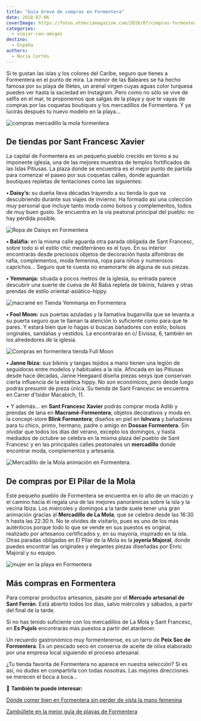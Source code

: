 ```yaml
---
title: "Guía breve de compras en Formentera"
date: 2018-07-06
coverImage: https://fotos.etheriamagazine.com/2018/07/compras-formentera-mercadillo-mola-4-e1669654042454.jpeg
categories: 
  - viajar-con-amigas
destino: 
  - España
authors: 
  - Nuria Cortés
---
```


Si te gustan las islas y los colores del Caribe, seguro que tienes a Formentera en el 
punto de mira. La menor de las Baleares se ha hecho famosa por su playa de Illetes, un 
arenal virgen cuyas aguas color turquesa puedes ver hasta la saciedad en Instagram. Pero 
como no sólo se vive de selfis en el mar, te proponemos que salgas de la playa y que te 
vayas de compras por las coquetas boutiques y los mercadillos de Formentera. Y ya 
lucirás después tu nuevo modelo en la playa… 

![compras mercadillo la mola formentera](https://fotos.etheriamagazine.com/2018/07/compras-formentera-mercadillo-mola-4.jpeg "Mercadillo de La Mola © Alfredo Montero/ Illesbalears.travel")

## De tiendas por Sant Francesc Xavier

La capital de Formentera es un pequeño pueblo crecido en torno a su imponente iglesia, 
una de las mejores muestras de templos fortificados de las Islas Pitiusas. La plaza 
donde se encuentra es el mejor punto de partida para comenzar el paseo por sus coquetas 
calles, donde aguardan boutiques repletas de tentaciones como las siguientes: 

**• Daisy’s:** su dueña lleva décadas trayendo a su tienda lo que va descubriendo 
durante sus viajes de invierno. Ha formado así una colección muy personal que incluye 
tanto moda como bolsos y complementos, todos de muy buen gusto. Se encuentra en la vía 
peatonal principal del pueblo: no hay pérdida posible. 

![Ropa de Daisys en Formentera](https://fotos.etheriamagazine.com/2018/07/compras-formentera-daisys.jpeg "Daisys's, prendas muy seleccionadas en Formentera. © Nuria Cortés")

**• Baláfia:** en la misma calle aguarda otra parada obligada de Sant Francesc, sobre 
todo si el estilo chic mediterráneo es el tuyo. En su interior encontrarás desde 
preciosos objetos de decoración hasta alfombras de rafia, complementos, moda femenina, 
ropa para niños y numerosos caprichos… Seguro que te cuesta no enamorarte de alguna de 
sus piezas. 

**• Yemmanja:** situada a pocos metros de la iglesia, su entrada parece descubrir una 
suerte de cueva de Alí Babá repleta de bikinis, fulares y otras prendas de estilo 
oriental-asiático-hippy. 

![macramé en Tienda Yemmanja en Formentera](https://fotos.etheriamagazine.com/2018/07/compras-formentera-Iemanja.jpeg "Yemmanja, una tienda repleta de tesoros. © Nuria Cortés")

**• Fool Moon:** sus puertas azuladas y la llamativa buganvilla que se levanta a su 
puerta seguro que te llaman la atención lo suficiente como para que te pares. Y estará 
bien que lo hagas si buscas bañadores con estilo, bolsos originales, sandalias y 
vestidos. La encontrarás en c/ Eivissa, 6, también en los alrededores de la iglesia. 

![Compras en formentera tienda Full Moon](https://fotos.etheriamagazine.com/2018/07/compras-Formentera-Ful-Moon.jpeg "© Full Moon, perfecta para comprar bañadores, bolsos, sandalias y vestidos.")

**• Janne Ibiza:** sus bikinis y tangas tejidos a mano tienen una legión de seguidoras 
entre modelos y habituales a la isla. Afincada en las Pitiusas desde hace décadas, Janne 
Heegaard diseña piezas sexys que conservan cierta influencia de la estética hippy. No 
son económicos, pero desde luego podrás presumir de pieza única. Su tienda de Sant 
Francesc se encuentra en Carrer d'Isidor Macabich, 11. 

• Y además… en **Sant Francesc Xavier** podrás comprar moda Adlib y prendas de lana en 
**Macramé-Formentera**; objetos decorativos y moda en la concept-store **Blink 
Formentera**; diseños en piel en **Ishvara** y bañadores para tu chico, primo, hermano, 
padre o amigo en **Dossae Formentera**. Sin olvidar que todos los días del verano, 
excepto los domingos, y hasta mediados de octubre se celebra en la misma plaza del 
pueblo de Sant Francesc y en las principales calles peatonales un **mercadillo** donde 
encontrar moda, complementos y artesanía. 

![Mercadillo de la Mola animación en Formentera.](https://fotos.etheriamagazine.com/2018/07/compras-formentera-mercadillo-la-mola-3.jpeg "Mercadillo de La Mola: miércoles y domingos. © Mateu Mennassar/ Illesbalears.travel")

## De compras por El Pilar de la Mola

Este pequeño pueblo de Formentera se encuentra en lo alto de un macizo y el camino hacia 
él regala una de las mejores panorámicas sobre la isla y la vecina Ibiza. Los miércoles 
y domingos a la tarde suele tener una gran animación gracias al **Mercadillo de La 
Mola**, que se celebra desde las 16:30 h hasta las 22:30 h. No te olvides de visitarlo, 
pues es uno de los más auténticos porque todo lo que se vende en sus puestos es 
original, realizado por artesanos certificados y, en su mayoría, inspirado en la isla. 
Otras paradas obligadas en El Pilar de la Mola es la **joyería Majoral**, donde puedes 
encontrar las originales y elegantes piezas diseñadas por Enric Majoral y su equipo. 

![mujer en la playa en Formentera](https://fotos.etheriamagazine.com/2018/07/formentera-pixabay.jpg "Playa y compras, una buena combinación en Formentera. ©Pixabay")

## Más compras en Formentera

Para comprar productos artesanos, pásate por el **Mercado artesanal de Sant Ferrán**. 
Está abierto todos los días, salvo miércoles y sábados, a partir del final de la tarde. 

Si no has tenido suficiente con los mercadillos de La Mola y Sant Francesc, en **Es 
Pujols** encontrarás más puestos a partir del atardecer. 

Un recuerdo gastronómico muy formenterense, es un tarro de **Peix Sec de Formentera**. 
Es un pescado seco en conserva de aceite de oliva elaborado por una empresa local 
siguiendo el proceso artesanal. 

¿Tu tienda favorita de Formentera no aparece en nuestra selección? Si es así, no dudes 
en compartirla con todas nosotras. Las mejores direcciones se merecen el boca a boca… 

📌 **También te puede interesar:** 

[Dónde comer bien en Formentera sin perder de vista la mano 
femenina](https://etheriamagazine.com/2022/07/27/mejores-restaurantes-formentera/) 

[Zambúllete en la mejor guía de playas de 
Formentera](https://etheriamagazine.com/2020/04/15/viajar-con-amigas-mejores-playas-formentera/)
